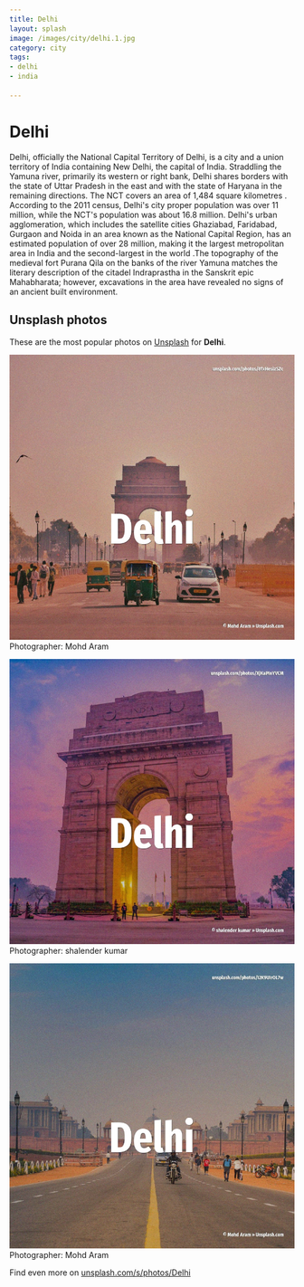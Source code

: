 ```yaml
---
title: Delhi
layout: splash
image: /images/city/delhi.1.jpg
category: city
tags:
- delhi
- india

---
```

# Delhi

Delhi, officially the National Capital Territory  of Delhi, is a city and a union territory of  India containing New Delhi, the capital of India. Straddling the Yamuna river, primarily its western or right bank, Delhi shares borders with the  state of Uttar Pradesh in the east and with the state of Haryana in the remaining directions. The NCT covers an area of 1,484 square kilometres . According to the 2011 census, Delhi's city proper population was over 11 million, while the NCT's  population was about 16.8 million. Delhi's urban agglomeration, which includes the satellite cities Ghaziabad, Faridabad, Gurgaon and  Noida in an area known as the National Capital Region, has an estimated population of over 28  million, making it the largest metropolitan area in India and the second-largest in the world .The  topography of the medieval fort Purana Qila on the banks of the river Yamuna matches the literary  description of the citadel Indraprastha in the Sanskrit epic Mahabharata; however, excavations in  the area have revealed no signs of an ancient built environment. 

 
## Unsplash photos
These are the most popular photos on [Unsplash](https://unsplash.com) for **Delhi**.
 
![Delhi](/images/city/delhi.1.jpg)
Photographer:  Mohd Aram
 
![Delhi](/images/city/delhi.2.jpg)
Photographer:  shalender kumar
 
![Delhi](/images/city/delhi.3.jpg)
Photographer:  Mohd Aram
 
Find even more on [unsplash.com/s/photos/Delhi](https://unsplash.com/s/photos/Delhi)
 
